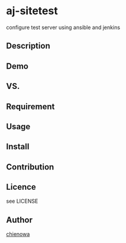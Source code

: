 aj-sitetest
====

configure test server using ansible and jenkins

## Description

## Demo

## VS. 

## Requirement

## Usage

## Install

## Contribution

## Licence

see LICENSE

## Author

[chienowa](https://github.com/chienowa)
